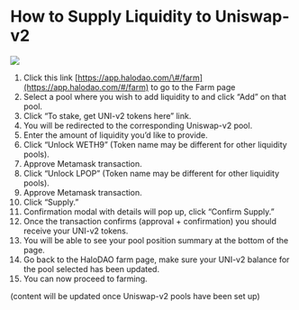 # How to Supply Liquidity to Uniswap-v2

![](../../.gitbook/assets/supply-liquidity-univ2-mainnet.gif)

1. Click this link [https://app.halodao.com/\#/farm](https://app.halodao.com/#/farm) to go to the Farm page
2. Select a pool where you wish to add liquidity to and click “Add” on that pool.
3. Click “To stake, get UNI-v2 tokens here” link.
4. You will be redirected to the corresponding Uniswap-v2 pool.
5. Enter the amount of liquidity you’d like to provide.
6. Click “Unlock WETH9” \(Token name may be different for other liquidity pools\).
7. Approve Metamask transaction.
8. Click “Unlock LPOP” \(Token name may be different for other liquidity pools\).
9. Approve Metamask transaction.
10. Click “Supply.” 
11. Confirmation modal with details will pop up, click “Confirm Supply.”
12. Once the transaction confirms \(approval + confirmation\) you should receive your UNI-v2 tokens.
13. You will be able to see your pool position summary at the bottom of the page.
14. Go back to the HaloDAO farm page, make sure your UNI-v2 balance for the pool selected has been updated. 
15. You can now proceed to farming. 

\(content will be updated once Uniswap-v2 pools have been set up\)

